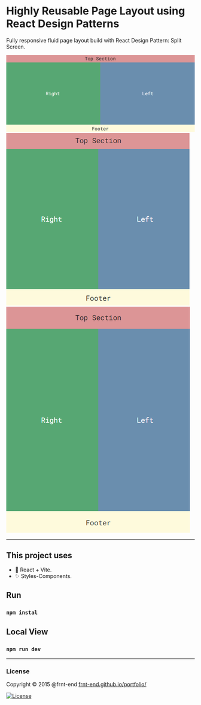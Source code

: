 # Highly Reusable Page Layout using React Design Patterns

Fully responsive fluid page layout build with React Design Pattern: Split Screen.

![Preview #1](src/preview1.png "React Design Patterns")
![Preview #2](src/preview2.png "React Design Patterns")
![Preview #3](src/preview3.png "React Design Patterns")

---

## This project uses

- 🧪 React + Vite.
- ✨ Styles-Components.

## Run

### `npm instal`

## Local View

### `npm run dev`

---

### License

Copyright © 2015 @frnt-end
[frnt-end.github.io/portfolio/](https://frnt-end.github.io/portfolio/)

[![License](https://img.shields.io/badge/License-Apache%202.0-blue.svg)](https://opensource.org/licenses/Apache-2.0)
